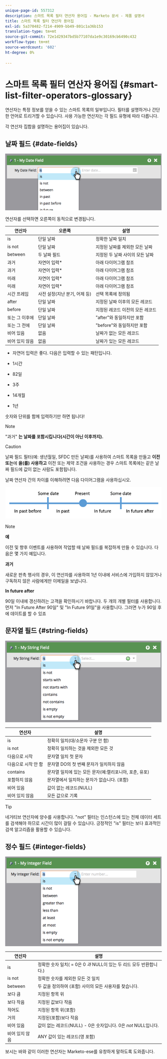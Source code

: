 ```yaml
---
unique-page-id: 557312
description: 스마트 목록 필터 연산자 용어집 - Marketo 문서 - 제품 설명서
title: 스마트 목록 필터 연산자 용어집
exl-id: 5a370482-f214-4909-bb49-801c1a36b153
translation-type: tm+mt
source-git-commit: 72e1d29347bd5b77107da1e9c30169cb6490c432
workflow-type: tm+mt
source-wordcount: '602'
ht-degree: 0%

---
```


# 스마트 목록 필터 연산자 용어집 {#smart-list-filter-operators-glossary}

연산자는 특정 정보를 얻을 수 있는 스마트 목록의 일부입니다. 필터를 설명하거나 간단한 언어로 트리거할 수 있습니다. 사용 가능한 연산자는 각 필드 유형에 따라 다릅니다.

각 연산자 집합을 설명하는 용어집이 있습니다.

## 날짜 필드 {#date-fields}

![](assets/image2014-9-10-17-3a15-3a47.png)

연산자를 선택하면 오른쪽이 동적으로 변경됩니다.

| 연산자 | 오른쪽 | 설명 |
|---|---|---|
| is | 단일 날짜 | 정확한 날짜 일치 |
| is not | 단일 날짜 | 지정된 날짜를 제외한 모든 날짜 |
| between | 두 날짜 필드 | 지정된 두 날짜 사이의 모든 날짜 |
| 과거 | 자연어 입력* | 아래 다이어그램 참조 |
| 과거 | 자연어 입력* | 아래 다이어그램 참조 |
| 미래 | 자연어 입력* | 아래 다이어그램 참조 |
| 미래 | 자연어 입력* | 아래 다이어그램 참조 |
| 시간 프레임 | 사전 설정(지난 분기, 어제 등) | 선택 목록에 정의됨 |
| after | 단일 날짜 | 지정된 날짜 이후의 모든 레코드 |
| before | 단일 날짜 | 지정된 레코드 이전의 모든 레코드 |
| 또는 그 이후에 | 단일 날짜 | &quot;after&quot;와 동일하지만 포함 |
| 또는 그 전에 | 단일 날짜 | &quot;before&quot;와 동일하지만 포함 |
| 비어 있음 | 없음 | 날짜가 없는 모든 레코드 |
| 비어 있지 않음 | 없음 | 날짜가 있는 모든 레코드 |

* 자연어 입력은 좋다. 다음은 입력할 수 있는 패턴입니다.

* 1시간
* 82일
* 3주
* 14개월
* 1년

숫자와 단위를 함께 입력하기만 하면 됩니다!

>[!NOTE]
>
>&quot;과거&quot; **는 날짜를 포함시킵니다(시간이 아닌 이후까지).**

>[!CAUTION]
>
>날짜 필드 필터(예: 생년월일, SFDC 만든 날짜)를 사용하여 스마트 목록을 만들고 **이전 또는**&#x200B;에 **을(를) 사용하고** 이전 또는 제약 조건을 사용하는 경우 스마트 목록에는 같은 날짜 필드에 값이 없는 사람도 포함됩니다.

날짜 연산자 간의 차이를 이해하려면 다음 다이어그램을 사용하십시오.

![](assets/image2014-9-10-17-3a15-3a58.png)

>[!NOTE]
>
>**예**
>
>이전 및 향후 이벤트를 사용하여 작업할 때 날짜 필드를 복잡하게 만들 수 있습니다. 다음은 몇 가지 예입니다.
>
>**과거**
>
>새로운 판촉 행사의 경우, 이 연산자를 사용하여 1년 이내에 서비스에 가입하지 않았거나 구독하지 않은 사람에게만 이메일을 보냅니다.
>
>**In future after**
>
>90일 이내에 갱신하려는 고객을 확인하시기 바랍니다. 두 개의 개별 필터를 사용합니다. 먼저 &quot;In Future After 90일&quot; 및 &quot;In Future 91일&quot;을 사용합니다. 그러면 누가 90일 후에 데이트를 할 수 있죠

## 문자열 필드 {#string-fields}

![](assets/image2014-9-10-17-3a16-3a6.png)

| 연산자 | 설명 |
|---|---|
| is | 정확히 일치(대/소문자 구분 안 함) |
| is not | 정확히 일치하는 것을 제외한 모든 것 |
| 다음으로 시작 | 문자열 일치 첫 문자 |
| 다음으로 시작 안 함 | 문자열 DO의 첫 번째 문자가 일치하지 않음 |
| contains | 문자열 일치에 있는 모든 문자(예:캘리포니아, 포춘, 유포) |
| 포함하지 않음 | 문자열에서 일치하는 문자가 없습니다. (포함) |
| 비어 있음 | 값이 없는 레코드(NULL) |
| 비어 있지 않음 | 모든 값으로 기록 |

>[!TIP]
>
>네거티브 연산자에 양수를 사용합니다. &quot;not&quot; 필터는 인스턴스에 있는 전체 데이터 세트를 검색해야 하므로 시간이 많이 걸릴 수 있습니다. 긍정적인 &quot;is&quot; 필터는 보다 효과적인 검색 알고리즘을 활용할 수 있습니다.

## 정수 필드 {#integer-fields}

![](assets/image2014-9-10-17-3a16-3a14.png)

<table> 
 <thead> 
  <tr> 
   <th colspan="1" rowspan="1">연산자</th> 
   <th colspan="1" rowspan="1">설명</th> 
  </tr> 
 </thead> 
 <tbody> 
  <tr> 
   <td colspan="1" rowspan="1">is</td> 
   <td colspan="1" rowspan="1">정확한 숫자 일치( = 0은 0 <em>과 </em> NULL이 있는 두 리드 모두 반환합니다.)</td> 
  </tr> 
  <tr> 
   <td colspan="1" rowspan="1">is not</td> 
   <td colspan="1" rowspan="1">정확한 숫자를 제외한 모든 것 일치</td> 
  </tr> 
  <tr> 
   <td colspan="1" rowspan="1">between</td> 
   <td colspan="1" rowspan="1">두 값을 정의하여 (포함) 사이의 모든 사용자를 찾습니다.</td> 
  </tr> 
  <tr> 
   <td colspan="1" rowspan="1">보다 큼</td> 
   <td colspan="1" rowspan="1">지정된 항목 위</td> 
  </tr> 
  <tr> 
   <td colspan="1" rowspan="1">보다 작음</td> 
   <td colspan="1" rowspan="1">지정된 값보다 작음</td> 
  </tr> 
  <tr> 
   <td colspan="1" rowspan="1">적어도</td> 
   <td colspan="1" rowspan="1">지정된 항목 위(포함)</td> 
  </tr> 
  <tr> 
   <td colspan="1" rowspan="1">거의</td> 
   <td colspan="1" rowspan="1">지정된(포함)보다 작음</td> 
  </tr> 
  <tr> 
   <td colspan="1" rowspan="1">비어 있음</td> 
   <td colspan="1" rowspan="1">값이 없는 레코드(NULL) - 0은 숫자입니다. 0은 <em>not</em> NULL입니다.</td> 
  </tr> 
  <tr> 
   <td colspan="1" rowspan="1">비어 있지 않음</td> 
   <td colspan="1" rowspan="1">ANY 값이 있는 레코드(영 포함)</td> 
  </tr> 
 </tbody> 
</table>

보시는 바와 같이 이러한 연산자는 Marketo-ese를 유창하게 말하도록 도와줍니다.
